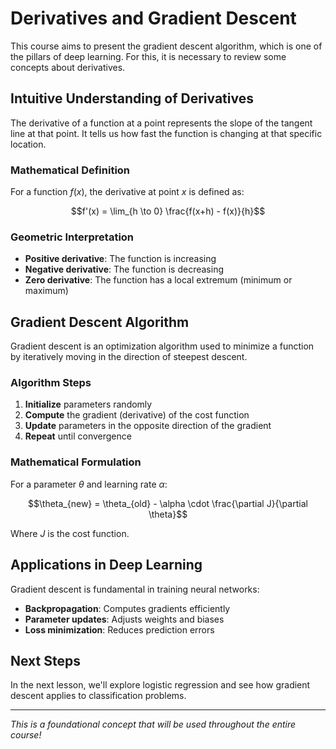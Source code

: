# Derivatives and Gradient Descent

This course aims to present the gradient descent algorithm, which is one of the pillars of deep learning. For this, it is necessary to review some concepts about derivatives.

## Intuitive Understanding of Derivatives

The derivative of a function at a point represents the slope of the tangent line at that point. It tells us how fast the function is changing at that specific location.

### Mathematical Definition

For a function $f(x)$, the derivative at point $x$ is defined as:

$$f'(x) = \lim_{h \to 0} \frac{f(x+h) - f(x)}{h}$$

### Geometric Interpretation

- **Positive derivative**: The function is increasing
- **Negative derivative**: The function is decreasing  
- **Zero derivative**: The function has a local extremum (minimum or maximum)

## Gradient Descent Algorithm

Gradient descent is an optimization algorithm used to minimize a function by iteratively moving in the direction of steepest descent.

### Algorithm Steps

1. **Initialize** parameters randomly
2. **Compute** the gradient (derivative) of the cost function
3. **Update** parameters in the opposite direction of the gradient
4. **Repeat** until convergence

### Mathematical Formulation

For a parameter $\theta$ and learning rate $\alpha$:

$$\theta_{new} = \theta_{old} - \alpha \cdot \frac{\partial J}{\partial \theta}$$

Where $J$ is the cost function.

## Applications in Deep Learning

Gradient descent is fundamental in training neural networks:

- **Backpropagation**: Computes gradients efficiently
- **Parameter updates**: Adjusts weights and biases
- **Loss minimization**: Reduces prediction errors

## Next Steps

In the next lesson, we'll explore logistic regression and see how gradient descent applies to classification problems.

---

*This is a foundational concept that will be used throughout the entire course!*